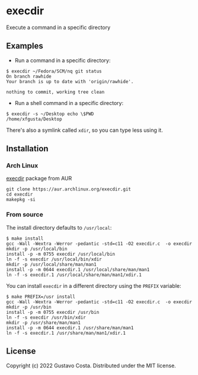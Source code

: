 # execdir

Execute a command in a specific directory

## Examples

+ Run a command in a specific directory:

```text
$ execdir ~/Fedora/SCM/nq git status
On branch rawhide
Your branch is up to date with 'origin/rawhide'.

nothing to commit, working tree clean
```

+ Run a shell command in a specific directory:

```text
$ execdir -s ~/Desktop echo \$PWD
/home/xfgusta/Desktop
```

There's also a symlink called `xdir`, so you can type less using it.

## Installation

### Arch Linux

[execdir](https://aur.archlinux.org/packages/execdir) package from AUR

```text
git clone https://aur.archlinux.org/execdir.git
cd execdir
makepkg -si
```

### From source

The install directory defaults to `/usr/local`:

```text
$ make install
gcc -Wall -Wextra -Werror -pedantic -std=c11 -O2 execdir.c  -o execdir
mkdir -p /usr/local/bin
install -p -m 0755 execdir /usr/local/bin
ln -f -s execdir /usr/local/bin/xdir
mkdir -p /usr/local/share/man/man1
install -p -m 0644 execdir.1 /usr/local/share/man/man1
ln -f -s execdir.1 /usr/local/share/man/man1/xdir.1
```

You can install `execdir` in a different directory using the `PREFIX` variable:

```text
$ make PREFIX=/usr install
gcc -Wall -Wextra -Werror -pedantic -std=c11 -O2 execdir.c  -o execdir
mkdir -p /usr/bin
install -p -m 0755 execdir /usr/bin
ln -f -s execdir /usr/bin/xdir
mkdir -p /usr/share/man/man1
install -p -m 0644 execdir.1 /usr/share/man/man1
ln -f -s execdir.1 /usr/share/man/man1/xdir.1
```

## License

Copyright (c) 2022 Gustavo Costa. Distributed under the MIT license.
